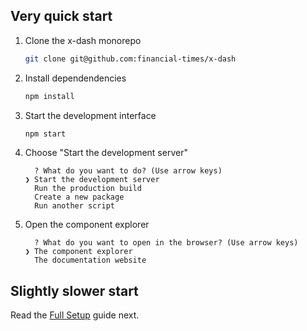 ## Very quick start

1. Clone the x-dash monorepo

    ```bash
    git clone git@github.com:financial-times/x-dash
    ```

2. Install dependendencies

    ```bash
    npm install
    ```

3. Start the development interface

    ```bash
    npm start
    ```

4. Choose "Start the development server"

    ```
      ? What do you want to do? (Use arrow keys)
    ❯ Start the development server
      Run the production build
      Create a new package
      Run another script
    ```

5. Open the component explorer
    ```
      ? What do you want to open in the browser? (Use arrow keys)
    ❯ The component explorer
      The documentation website
    ```

## Slightly slower start

Read the [Full Setup](/tools/x-docs/src/docs/guides/components/setup.md) guide next.
